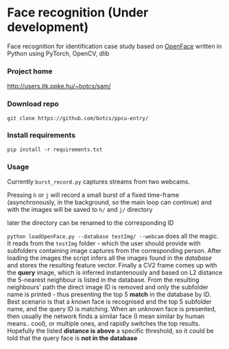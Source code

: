 # Face recognition (Under development)

Face recognition for identification case study based on [OpenFace](http://cmusatyalab.github.io/openface/) written in Python using PyTorch, OpenCV, dlib

### Project home
http://users.itk.ppke.hu/~botcs/sam/

### Download repo
```
git clone https://github.com/botcs/ppcu-entry/
```

### Install requirements
```
pip install -r requirements.txt
```

### Usage
Currently `burst_record.py` captures streams from two webcams.

Pressing `h` or `j` will record a small burst of a fixed time-frame (asynchronously, in the background, so the main loop can continue) and with the images will be saved to `h/` and `j/` directory 

later the directory can be renamed to the corresponding ID

`python loadOpenFace.py --database testImg/ --webcam` does all the magic.
It reads from the `testImg` folder - which the user should provide with subfolders containing image captures from the corresponding person.
After loading the images the script infers all the images found in the _database_ and stores the resulting feature vector.
Finally a CV2 frame comes up with the **query** image, which is inferred instantenously and based on L2 distance the 5-nearest neighbour is listed in the database.
From the resulting neighbours' path the direct image ID is removed and only the subfolder name is printed - thus presenting the top 5 **match** in the database by ID.
Best scenario is that a _known_ face is recognised and the top 5 subfolder name, and the query ID is matching.
When an unknown face is presented, then usually the network finds a similar face (I mean similar by human means.. cool), or multiple ones, and rapidly switches the top results. Hopefully the listed **distance is above** a specific threshold, so it could be told that the query face is **not in the database**
